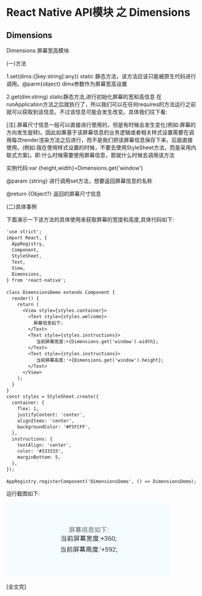 ﻿
# React Native API模块 之 Dimensions



## Dimensions

Dimensions  屏幕宽高模块

(一)方法

1.set(dims:{[key:string]:any})  static 静态方法，该方法应该只能被原生代码进行调用。@parm{object} dims参数作为屏幕宽高设置

2.get(dim:string)   static静态方法,进行初始化屏幕的宽和高信息 在runApplication方法之后就执行了，所以我们可以在任何requires的方法运行之前就可以获取到该信息。不过该信息可能会发生改变。具体我们往下看:

[注].屏幕尺寸信息一般可以直接进行使用的，但是有时候会发生变化(例如:屏幕的方向发生旋转)。因此如果基于该屏幕信息的业务逻辑或者相关样式设置需要在调用每次render渲染方法之后进行，而不是我们把该屏幕信息保存下来，后面直接使用。(例如:我在使用样式设置的时候，不要去使用StyleSheet方法，而是采用内联式方案)。即:什么时候需要使用屏幕信息，那就什么时候去调用该方法

实例代码:var {height,width}=Dimensions.get('window')

@param {string}  进行调用set方法，想要返回屏幕信息的名称

@return {Object?}  返回的屏幕尺寸信息

(二)具体事例

下面演示一下该方法的具体使用来获取屏幕的宽度和高度,具体代码如下:

```
'use strict';
import React, {
  AppRegistry,
  Component,
  StyleSheet,
  Text,
  View,
  Dimensions,
} from 'react-native';
 
class DimensionsDemo extends Component {
  render() {
    return (
      <View style={styles.container}>
        <Text style={styles.welcome}>
          屏幕信息如下:
        </Text>
        <Text style={styles.instructions}>
           当前屏幕宽度:+{Dimensions.get('window').width};
        </Text>
        <Text style={styles.instructions}>
           当前屏幕高度:'+{Dimensions.get('window').height};
        </Text>
      </View>
    );
  }
}
const styles = StyleSheet.create({
  container: {
    flex: 1,
    justifyContent: 'center',
    alignItems: 'center',
    backgroundColor: '#F5FCFF',
  },
  instructions: {
    textAlign: 'center',
    color: '#333333',
    marginBottom: 5,
  },
});
 
AppRegistry.registerComponent('DimensionsDemo', () => DimensionsDemo);
```

运行截图如下:

![Dimensions.jpg](./../../img/RN/Dimensions.jpg)


[全文完]